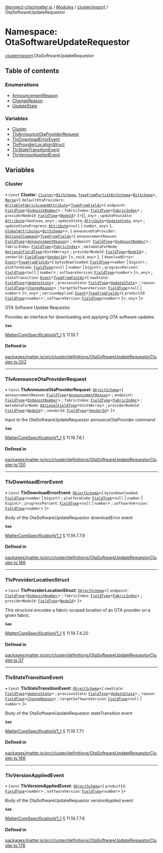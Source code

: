 [@project-chip/matter.js](../README.md) / [Modules](../modules.md) / [cluster/export](cluster_export.md) / OtaSoftwareUpdateRequestor

# Namespace: OtaSoftwareUpdateRequestor

[cluster/export](cluster_export.md).OtaSoftwareUpdateRequestor

## Table of contents

### Enumerations

- [AnnouncementReason](../enums/cluster_export.OtaSoftwareUpdateRequestor.AnnouncementReason.md)
- [ChangeReason](../enums/cluster_export.OtaSoftwareUpdateRequestor.ChangeReason.md)
- [UpdateState](../enums/cluster_export.OtaSoftwareUpdateRequestor.UpdateState.md)

### Variables

- [Cluster](cluster_export.OtaSoftwareUpdateRequestor.md#cluster)
- [TlvAnnounceOtaProviderRequest](cluster_export.OtaSoftwareUpdateRequestor.md#tlvannounceotaproviderrequest)
- [TlvDownloadErrorEvent](cluster_export.OtaSoftwareUpdateRequestor.md#tlvdownloaderrorevent)
- [TlvProviderLocationStruct](cluster_export.OtaSoftwareUpdateRequestor.md#tlvproviderlocationstruct)
- [TlvStateTransitionEvent](cluster_export.OtaSoftwareUpdateRequestor.md#tlvstatetransitionevent)
- [TlvVersionAppliedEvent](cluster_export.OtaSoftwareUpdateRequestor.md#tlvversionappliedevent)

## Variables

### Cluster

• `Const` **Cluster**: [`Cluster`](cluster_export.md#cluster)<[`BitSchema`](schema_export.md#bitschema), [`TypeFromPartialBitSchema`](schema_export.md#typefrompartialbitschema)<[`BitSchema`](schema_export.md#bitschema)\>, [`Merge`](util_export.md#merge)<{ `defaultOtaProviders`: [`WritableFabricScopedAttribute`](cluster_export.md#writablefabricscopedattribute)<[`TypeFromFields`](tlv_export.md#typefromfields)<{ `endpoint`: [`FieldType`](../interfaces/tlv_export.FieldType.md)<[`EndpointNumber`](datatype_export.md#endpointnumber)\> ; `fabricIndex`: [`FieldType`](../interfaces/tlv_export.FieldType.md)<[`FabricIndex`](datatype_export.md#fabricindex)\> ; `providerNodeId`: [`FieldType`](../interfaces/tlv_export.FieldType.md)<[`NodeId`](datatype_export.md#nodeid)\>  }\>[], `any`\> ; `updatePossible`: [`Attribute`](cluster_export.md#attribute)<`boolean`, `any`\> ; `updateState`: [`Attribute`](cluster_export.md#attribute)<[`UpdateState`](../enums/cluster_export.OtaSoftwareUpdateRequestor.UpdateState.md), `any`\> ; `updateStateProgress`: [`Attribute`](cluster_export.md#attribute)<``null`` \| `number`, `any`\>  }, [`GlobalAttributes`](cluster_export.md#globalattributes-1)<[`BitSchema`](schema_export.md#bitschema)\>\>, { `announceOtaProvider`: [`OptionalCommand`](cluster_export.md#optionalcommand)<[`TypeFromFields`](tlv_export.md#typefromfields)<{ `announcementReason`: [`FieldType`](../interfaces/tlv_export.FieldType.md)<[`AnnouncementReason`](../enums/cluster_export.OtaSoftwareUpdateRequestor.AnnouncementReason.md)\> ; `endpoint`: [`FieldType`](../interfaces/tlv_export.FieldType.md)<[`EndpointNumber`](datatype_export.md#endpointnumber)\> ; `fabricIndex`: [`FieldType`](../interfaces/tlv_export.FieldType.md)<[`FabricIndex`](datatype_export.md#fabricindex)\> ; `metadataForNode`: [`OptionalFieldType`](../interfaces/tlv_export.OptionalFieldType.md)<`Uint8Array`\> ; `providerNodeId`: [`FieldType`](../interfaces/tlv_export.FieldType.md)<[`NodeId`](datatype_export.md#nodeid)\> ; `vendorId`: [`FieldType`](../interfaces/tlv_export.FieldType.md)<[`VendorId`](datatype_export.md#vendorid)\>  }\>, `void`, `any`\>  }, { `downloadError`: [`Event`](cluster_export.md#event)<[`TypeFromFields`](tlv_export.md#typefromfields)<{ `bytesDownloaded`: [`FieldType`](../interfaces/tlv_export.FieldType.md)<`number` \| `bigint`\> ; `platformCode`: [`FieldType`](../interfaces/tlv_export.FieldType.md)<``null`` \| `number` \| `bigint`\> ; `progressPercent`: [`FieldType`](../interfaces/tlv_export.FieldType.md)<``null`` \| `number`\> ; `softwareVersion`: [`FieldType`](../interfaces/tlv_export.FieldType.md)<`number`\>  }\>, `any`\> ; `stateTransition`: [`Event`](cluster_export.md#event)<[`TypeFromFields`](tlv_export.md#typefromfields)<{ `newState`: [`FieldType`](../interfaces/tlv_export.FieldType.md)<[`UpdateState`](../enums/cluster_export.OtaSoftwareUpdateRequestor.UpdateState.md)\> ; `previousState`: [`FieldType`](../interfaces/tlv_export.FieldType.md)<[`UpdateState`](../enums/cluster_export.OtaSoftwareUpdateRequestor.UpdateState.md)\> ; `reason`: [`FieldType`](../interfaces/tlv_export.FieldType.md)<[`ChangeReason`](../enums/cluster_export.OtaSoftwareUpdateRequestor.ChangeReason.md)\> ; `targetSoftwareVersion`: [`FieldType`](../interfaces/tlv_export.FieldType.md)<``null`` \| `number`\>  }\>, `any`\> ; `versionApplied`: [`Event`](cluster_export.md#event)<[`TypeFromFields`](tlv_export.md#typefromfields)<{ `productId`: [`FieldType`](../interfaces/tlv_export.FieldType.md)<`number`\> ; `softwareVersion`: [`FieldType`](../interfaces/tlv_export.FieldType.md)<`number`\>  }\>, `any`\>  }\>

OTA Software Update Requestor

Provides an interface for downloading and applying OTA software updates

**`See`**

[MatterCoreSpecificationV1_1](../interfaces/spec_export.MatterCoreSpecificationV1_1.md) § 11.19.7

#### Defined in

[packages/matter.js/src/cluster/definitions/OtaSoftwareUpdateRequestorCluster.ts:202](https://github.com/project-chip/matter.js/blob/16d5b0d/packages/matter.js/src/cluster/definitions/OtaSoftwareUpdateRequestorCluster.ts#L202)

___

### TlvAnnounceOtaProviderRequest

• `Const` **TlvAnnounceOtaProviderRequest**: [`ObjectSchema`](../classes/tlv_export.ObjectSchema.md)<{ `announcementReason`: [`FieldType`](../interfaces/tlv_export.FieldType.md)<[`AnnouncementReason`](../enums/cluster_export.OtaSoftwareUpdateRequestor.AnnouncementReason.md)\> ; `endpoint`: [`FieldType`](../interfaces/tlv_export.FieldType.md)<[`EndpointNumber`](datatype_export.md#endpointnumber)\> ; `fabricIndex`: [`FieldType`](../interfaces/tlv_export.FieldType.md)<[`FabricIndex`](datatype_export.md#fabricindex)\> ; `metadataForNode`: [`OptionalFieldType`](../interfaces/tlv_export.OptionalFieldType.md)<`Uint8Array`\> ; `providerNodeId`: [`FieldType`](../interfaces/tlv_export.FieldType.md)<[`NodeId`](datatype_export.md#nodeid)\> ; `vendorId`: [`FieldType`](../interfaces/tlv_export.FieldType.md)<[`VendorId`](datatype_export.md#vendorid)\>  }\>

Input to the OtaSoftwareUpdateRequestor announceOtaProvider command

**`See`**

[MatterCoreSpecificationV1_1](../interfaces/spec_export.MatterCoreSpecificationV1_1.md) § 11.19.7.6.1

#### Defined in

[packages/matter.js/src/cluster/definitions/OtaSoftwareUpdateRequestorCluster.ts:120](https://github.com/project-chip/matter.js/blob/16d5b0d/packages/matter.js/src/cluster/definitions/OtaSoftwareUpdateRequestorCluster.ts#L120)

___

### TlvDownloadErrorEvent

• `Const` **TlvDownloadErrorEvent**: [`ObjectSchema`](../classes/tlv_export.ObjectSchema.md)<{ `bytesDownloaded`: [`FieldType`](../interfaces/tlv_export.FieldType.md)<`number` \| `bigint`\> ; `platformCode`: [`FieldType`](../interfaces/tlv_export.FieldType.md)<``null`` \| `number` \| `bigint`\> ; `progressPercent`: [`FieldType`](../interfaces/tlv_export.FieldType.md)<``null`` \| `number`\> ; `softwareVersion`: [`FieldType`](../interfaces/tlv_export.FieldType.md)<`number`\>  }\>

Body of the OtaSoftwareUpdateRequestor downloadError event

**`See`**

[MatterCoreSpecificationV1_1](../interfaces/spec_export.MatterCoreSpecificationV1_1.md) § 11.19.7.7.9

#### Defined in

[packages/matter.js/src/cluster/definitions/OtaSoftwareUpdateRequestorCluster.ts:188](https://github.com/project-chip/matter.js/blob/16d5b0d/packages/matter.js/src/cluster/definitions/OtaSoftwareUpdateRequestorCluster.ts#L188)

___

### TlvProviderLocationStruct

• `Const` **TlvProviderLocationStruct**: [`ObjectSchema`](../classes/tlv_export.ObjectSchema.md)<{ `endpoint`: [`FieldType`](../interfaces/tlv_export.FieldType.md)<[`EndpointNumber`](datatype_export.md#endpointnumber)\> ; `fabricIndex`: [`FieldType`](../interfaces/tlv_export.FieldType.md)<[`FabricIndex`](datatype_export.md#fabricindex)\> ; `providerNodeId`: [`FieldType`](../interfaces/tlv_export.FieldType.md)<[`NodeId`](datatype_export.md#nodeid)\>  }\>

This structure encodes a fabric-scoped location of an OTA provider on a given fabric.

**`See`**

[MatterCoreSpecificationV1_1](../interfaces/spec_export.MatterCoreSpecificationV1_1.md) § 11.19.7.4.20

#### Defined in

[packages/matter.js/src/cluster/definitions/OtaSoftwareUpdateRequestorCluster.ts:37](https://github.com/project-chip/matter.js/blob/16d5b0d/packages/matter.js/src/cluster/definitions/OtaSoftwareUpdateRequestorCluster.ts#L37)

___

### TlvStateTransitionEvent

• `Const` **TlvStateTransitionEvent**: [`ObjectSchema`](../classes/tlv_export.ObjectSchema.md)<{ `newState`: [`FieldType`](../interfaces/tlv_export.FieldType.md)<[`UpdateState`](../enums/cluster_export.OtaSoftwareUpdateRequestor.UpdateState.md)\> ; `previousState`: [`FieldType`](../interfaces/tlv_export.FieldType.md)<[`UpdateState`](../enums/cluster_export.OtaSoftwareUpdateRequestor.UpdateState.md)\> ; `reason`: [`FieldType`](../interfaces/tlv_export.FieldType.md)<[`ChangeReason`](../enums/cluster_export.OtaSoftwareUpdateRequestor.ChangeReason.md)\> ; `targetSoftwareVersion`: [`FieldType`](../interfaces/tlv_export.FieldType.md)<``null`` \| `number`\>  }\>

Body of the OtaSoftwareUpdateRequestor stateTransition event

**`See`**

[MatterCoreSpecificationV1_1](../interfaces/spec_export.MatterCoreSpecificationV1_1.md) § 11.19.7.7.1

#### Defined in

[packages/matter.js/src/cluster/definitions/OtaSoftwareUpdateRequestorCluster.ts:166](https://github.com/project-chip/matter.js/blob/16d5b0d/packages/matter.js/src/cluster/definitions/OtaSoftwareUpdateRequestorCluster.ts#L166)

___

### TlvVersionAppliedEvent

• `Const` **TlvVersionAppliedEvent**: [`ObjectSchema`](../classes/tlv_export.ObjectSchema.md)<{ `productId`: [`FieldType`](../interfaces/tlv_export.FieldType.md)<`number`\> ; `softwareVersion`: [`FieldType`](../interfaces/tlv_export.FieldType.md)<`number`\>  }\>

Body of the OtaSoftwareUpdateRequestor versionApplied event

**`See`**

[MatterCoreSpecificationV1_1](../interfaces/spec_export.MatterCoreSpecificationV1_1.md) § 11.19.7.7.6

#### Defined in

[packages/matter.js/src/cluster/definitions/OtaSoftwareUpdateRequestorCluster.ts:178](https://github.com/project-chip/matter.js/blob/16d5b0d/packages/matter.js/src/cluster/definitions/OtaSoftwareUpdateRequestorCluster.ts#L178)
